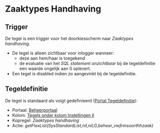 # Zaaktypes Handhaving

## Trigger

De tegel is een trigger voor het doorkiesscherm naar *Zaaktypes handhaving*.

- De tegel is alleen zichtbaar voor inlogger wanneer:
  - deze aan hem/haar is toegekend
  - de evaluatie van het *SQL statement onzichtbaar* bij de tegeldefinitie een waarde ongelijk aan 0 oplevert.
- Een tegel is disabled indien zo aangevinkt bij de tegeldefinitie.

## Tegeldefinitie

De tegel is standaard als volgt gedefinieerd ([Portal Tegeldefinitie](/docs/instellen_inrichten/portaldefinitie/portal_tegel.md)):

- Portaal: [Beheerportaal](/docs/probleemoplossing/portalen_en_moduleschermen/beheerportaal/README.md)
- Kolom: [Tegels onder kolom Instellingen II](/docs/probleemoplossing/portalen_en_moduleschermen/beheerportaal/tegels_onder_kolom_instellingen_ii/README.md)
- Kopregel: *Zaaktypes handhaving*
- Actie: *getFlexList(SysStandardList,nil,nil,G,beheer_vwfrmsoorthhzaak)*
